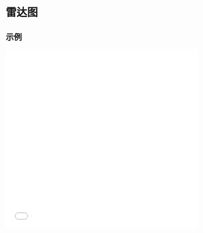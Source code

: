 # 雷达图

## 示例

<iframe width="100%" height="470" src="//jsfiddle.net/vecharts/5vkk307s/embedded/result,html,js/?bodyColor=fff" allowfullscreen="allowfullscreen" frameborder="0"></iframe>


